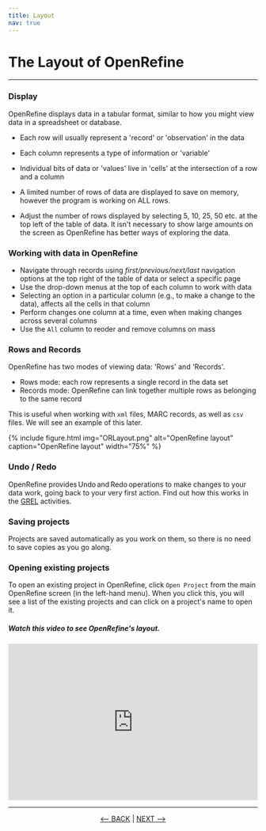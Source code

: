 ```yaml
---
title: Layout
nav: true
---
```

# The Layout of OpenRefine

-----

### Display 

OpenRefine displays data in a tabular format, similar to how you might view data in a spreadsheet or database. 
- Each row will usually represent a 'record' or 'observation' in the data
- Each column represents a type of information or 'variable'
- Individual bits of data or 'values' live in 'cells' at the intersection of a row and a column

- A limited number of rows of data are displayed to save on memory, however the program is working on ALL rows.
- Adjust the number of rows displayed by selecting 5, 10, 25, 50 etc. at the top left of the table of data. It isn't necessary to show large amounts on the screen as OpenRefine has better ways of exploring the data.

### Working with data in OpenRefine

- Navigate through records using *first/previous/next/last* navigation options at the top right of the table of data or select a specific page 
- Use the drop-down menus at the top of each column to work with data
- Selecting an option in a particular column (e.g., to make a change to the data), affects all the cells in that column 
- Perform changes one column at a time, even when making changes across several columns
- Use the `All` column to reoder and remove columns on mass


###  Rows and Records

OpenRefine has two modes of viewing data: 'Rows' and 'Records'. 
- Rows mode: each row represents a single record in the data set
- Records mode: OpenRefine can link together multiple rows as belonging to the same record 

This is useful when working with `xml` files, MARC records, as well as `csv` files. We will see an example of this later.

{% include figure.html img="ORLayout.png" alt="OpenRefine layout" caption="OpenRefine layout" width="75%" %}

### Undo / Redo

OpenRefine provides Undo and Redo operations to make changes to your data work, going back to your very first action. Find out how this works in the [GREL](https://griffithunilibrary.github.io/data-cleaning-intro/content/6-lesson.html) activities. 

### Saving projects

Projects are saved automatically as you work on them,  so there is no need to save copies as you go along. 

### Opening existing projects

To open an existing project in OpenRefine, click  `Open Project`  from the main OpenRefine screen (in the left-hand menu). 
When you click this, you will see a list of the existing projects and can click on a project's name to open it.

##### Watch this video to see OpenRefine's layout.
<div style="padding:62.66% 0 0 0;position:relative;"><iframe src="https://player.vimeo.com/video/780981536?h=95c2cf6f1c&amp;badge=0&amp;autopause=0&amp;player_id=0&amp;app_id=58479" frameborder="0" allow="autoplay; fullscreen; picture-in-picture" allowfullscreen style="position:absolute;top:0;left:0;width:100%;height:100%;" title="Layout of OpenRefine"></iframe></div><script src="https://player.vimeo.com/api/player.js"></script>

-----

<p align="center">
  <a href="https://griffithunilibrary.github.io/data-cleaning-intro/content/2-lesson.html"><-- BACK</a> |
  <a href="https://griffithunilibrary.github.io/data-cleaning-intro/content/4-lesson.html">NEXT --></a>
</p>
